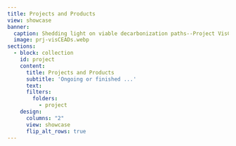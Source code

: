 ```yaml
---
title: Projects and Products 
view: showcase
banner:
  caption: Shedding light on viable decarbonization paths--Project VisCEADs
  image: prj-visCEADs.webp
sections:
  - block: collection
    id: project
    content:
      title: Projects and Products 
      subtitle: 'Ongoing or finished ...'
      text: 
      filters:
        folders:
          - project
    design:
      columns: "2"
      view: showcase
      flip_alt_rows: true
---
```

<style>
#top > div.page-body > div:nth-child(3) > div:nth-child(2) {
    display: block;
    background-size: 100% 100%;
    background-image: url(https://oxon8.netlify.app/media/prj-visCEADs.webp);
}

#top > div.page-body > div:nth-child(3) > div:nth-child(2) > div > div:nth-child(1){
   background-color: rgba(255, 255, 224, 0.85);
}

.section-subheading {
   background-color: rgba(255, 255, 224, 0.98);
   font-size: 2.5rem !important;
}
</style>

<br/> 
<i class="ai ai-dataverse ai-３x fa-bounce"></i>
